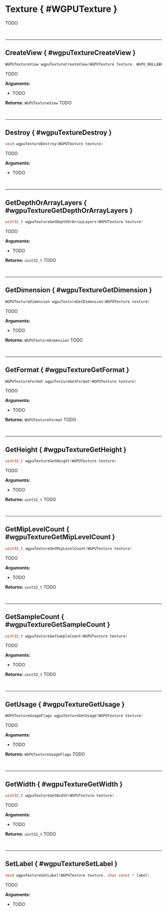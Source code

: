 

# Texture { #WGPUTexture }


TODO




<br/><!-- poor man's styling, just for the demo before we use a non default theme -->
***

## CreateView { #wgpuTextureCreateView }

```C
WGPUTextureView wgpuTextureCreateView(WGPUTexture texture, WGPU_NULLABLE WGPUTextureViewDescriptor const * descriptor)
```


TODO


**Arguments:**

 - TODO



**Returns:** `WGPUTextureView` 
TODO





<br/><!-- poor man's styling, just for the demo before we use a non default theme -->
***

## Destroy { #wgpuTextureDestroy }

```C
void wgpuTextureDestroy(WGPUTexture texture)
```


TODO



**Arguments:**

 - TODO




<br/><!-- poor man's styling, just for the demo before we use a non default theme -->
***

## GetDepthOrArrayLayers { #wgpuTextureGetDepthOrArrayLayers }

```C
uint32_t wgpuTextureGetDepthOrArrayLayers(WGPUTexture texture)
```


TODO


**Arguments:**

 - TODO



**Returns:** `uint32_t` 
TODO





<br/><!-- poor man's styling, just for the demo before we use a non default theme -->
***

## GetDimension { #wgpuTextureGetDimension }

```C
WGPUTextureDimension wgpuTextureGetDimension(WGPUTexture texture)
```


TODO


**Arguments:**

 - TODO



**Returns:** `WGPUTextureDimension` 
TODO





<br/><!-- poor man's styling, just for the demo before we use a non default theme -->
***

## GetFormat { #wgpuTextureGetFormat }

```C
WGPUTextureFormat wgpuTextureGetFormat(WGPUTexture texture)
```


TODO


**Arguments:**

 - TODO



**Returns:** `WGPUTextureFormat` 
TODO





<br/><!-- poor man's styling, just for the demo before we use a non default theme -->
***

## GetHeight { #wgpuTextureGetHeight }

```C
uint32_t wgpuTextureGetHeight(WGPUTexture texture)
```


TODO


**Arguments:**

 - TODO



**Returns:** `uint32_t` 
TODO





<br/><!-- poor man's styling, just for the demo before we use a non default theme -->
***

## GetMipLevelCount { #wgpuTextureGetMipLevelCount }

```C
uint32_t wgpuTextureGetMipLevelCount(WGPUTexture texture)
```


TODO


**Arguments:**

 - TODO



**Returns:** `uint32_t` 
TODO





<br/><!-- poor man's styling, just for the demo before we use a non default theme -->
***

## GetSampleCount { #wgpuTextureGetSampleCount }

```C
uint32_t wgpuTextureGetSampleCount(WGPUTexture texture)
```


TODO


**Arguments:**

 - TODO



**Returns:** `uint32_t` 
TODO





<br/><!-- poor man's styling, just for the demo before we use a non default theme -->
***

## GetUsage { #wgpuTextureGetUsage }

```C
WGPUTextureUsageFlags wgpuTextureGetUsage(WGPUTexture texture)
```


TODO


**Arguments:**

 - TODO



**Returns:** `WGPUTextureUsageFlags` 
TODO





<br/><!-- poor man's styling, just for the demo before we use a non default theme -->
***

## GetWidth { #wgpuTextureGetWidth }

```C
uint32_t wgpuTextureGetWidth(WGPUTexture texture)
```


TODO


**Arguments:**

 - TODO



**Returns:** `uint32_t` 
TODO





<br/><!-- poor man's styling, just for the demo before we use a non default theme -->
***

## SetLabel { #wgpuTextureSetLabel }

```C
void wgpuTextureSetLabel(WGPUTexture texture, char const * label)
```


TODO


**Arguments:**

 - TODO



